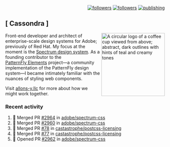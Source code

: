 <p align="right"><a rel="me" href="https://front-end.social/@castastrophe">
    <img alt="followers" title="Follow me on Mastodon" src="https://img.shields.io/mastodon/follow/109297102751309835?domain=https%3A%2F%2Ffront-end.social&label=Follow&logo=mastodon&logoColor=white&style=for-the-badge&labelColor=008080&color=006969"/></a>
  <a href="https://codepen.io/castastrophe/">
    <img alt="followers" title="Follow me on CodePen" src="https://img.shields.io/badge/23-1?color=640464&labelColor=7c007c&style=for-the-badge&logo=codepen&label=Follow"/></a>
<a href="https://castastrophe.medium.com/">
    <img alt="publishing" title="View articles on Medium" src="https://img.shields.io/badge/107-1?color=666&labelColor=444&label=subscribe&logo=medium&logoColor=white&style=for-the-badge"/></a>
</p>

## [&nbsp;Cassondra&nbsp;]

<img align="right" src="https://github-production-user-asset-6210df.s3.amazonaws.com/1840295/253016758-ba468774-1cd3-42c2-8f43-947b5eeb5edf.png" height="200" alt="A circular logo of a coffee cup viewed from above; abstract, dark outlines with hints of teal and creamy tones">

Front-end developer and architect of enterprise-scale design systems for Adobe; previously of Red Hat. My focus at the moment is the [Spectrum design system](https://github.com/adobe/spectrum-css). As a founding contributor to the [PatternFly&nbsp;Elements](https://github.com/patternfly/patternfly-elements) project&mdash;a community implementation of the PatternFly design system&mdash;I became intimately familiar with the nuances of styling web components.

Visit [allons-y.llc](http://allons-y.llc/) for more about how we might work together.

### Recent activity

<!--START_SECTION:activity-->
1. 🎉 Merged PR [#2964](https://github.com/adobe/spectrum-css/pull/2964) in [adobe/spectrum-css](https://github.com/adobe/spectrum-css)
2. 🎉 Merged PR [#2960](https://github.com/adobe/spectrum-css/pull/2960) in [adobe/spectrum-css](https://github.com/adobe/spectrum-css)
3. 🎉 Merged PR [#78](https://github.com/castastrophe/postcss-licensing/pull/78) in [castastrophe/postcss-licensing](https://github.com/castastrophe/postcss-licensing)
4. 🎉 Merged PR [#77](https://github.com/castastrophe/postcss-licensing/pull/77) in [castastrophe/postcss-licensing](https://github.com/castastrophe/postcss-licensing)
5. 💪 Opened PR [#2962](https://github.com/adobe/spectrum-css/pull/2962) in [adobe/spectrum-css](https://github.com/adobe/spectrum-css)
<!--END_SECTION:activity-->
